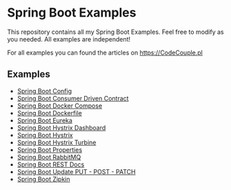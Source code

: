 # Spring Boot Examples
This repository contains all my Spring Boot Examples. 
Feel free to modify as you needed.
All examples are independent!

For all examples you can found the articles on https://CodeCouple.pl

## Examples

* [Spring Boot Config](https://github.com/kchrusciel/Spring-Boot-Examples/tree/master/spring-boot-config-example)
* [Spring Boot Consumer Driven Contract](https://github.com/kchrusciel/Spring-Boot-Examples/tree/master/spring-boot-consumer-driven-contract-example)
* [Spring Boot Docker Compose](https://github.com/kchrusciel/Spring-Boot-Examples/tree/master/spring-boot-docker-compose-example)
* [Spring Boot Dockerfile](https://github.com/kchrusciel/Spring-Boot-Examples/tree/master/spring-boot-dockerfile-example)
* [Spring Boot Eureka](https://github.com/kchrusciel/Spring-Boot-Examples/tree/master/spring-boot-eureka-example)
* [Spring Boot Hystrix Dashboard](https://github.com/kchrusciel/Spring-Boot-Examples/tree/master/spring-boot-hystrix-dashboard-example)
* [Spring Boot Hystrix](https://github.com/kchrusciel/Spring-Boot-Examples/tree/master/spring-boot-hystrix-example)
* [Spring Boot Hystrix Turbine](https://github.com/kchrusciel/Spring-Boot-Examples/tree/master/spring-boot-hystrix-turbine-example)
* [Spring Boot Properties](https://github.com/kchrusciel/Spring-Boot-Examples/tree/master/spring-boot-properties-example)
* [Spring Boot RabbitMQ](https://github.com/kchrusciel/Spring-Boot-Examples/tree/master/spring-boot-rabbitmq-example)
* [Spring Boot REST Docs](https://github.com/kchrusciel/Spring-Boot-Examples/tree/master/spring-boot-rest-docs-example)
* [Spring Boot Update PUT - POST - PATCH](https://github.com/kchrusciel/Spring-Boot-Examples/tree/master/spring-boot-update-example)
* [Spring Boot Zipkin](https://github.com/kchrusciel/Spring-Boot-Examples/tree/master/spring-boot-zipkin-example)

